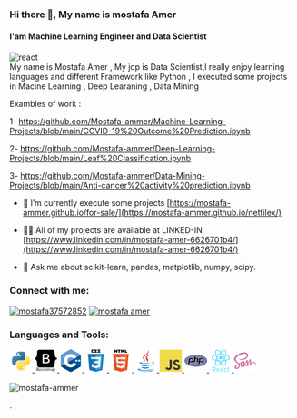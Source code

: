 ### Hi there 👋, My name is mostafa Amer
#### I'am Machine Learning Engineer and Data Scientist
<!-- ![68747470733a2f2f747261626579612e636f6d2f77702d636f6e74656e742f75706c6f6164732f323032302f30392f66696e2d627261696e322d312e676966](https://user-images.githubusercontent.com/73859325/230726030-83096f86-a928-4679-9377-5a85a4b6abeb.gif) -->

<div width="100%">
<img src="https://user-images.githubusercontent.com/73859325/230726030-83096f86-a928-4679-9377-5a85a4b6abeb.gif" alt="react" width="160" height="160" align="center"/>
</div>
My name is Mostafa Amer , My jop is Data Scientist,I really enjoy learning languages and different Framework like Python , I executed some projects in 
Macine Learning , Deep Learaning , Data Mining

Exambles of work : 

1- https://github.com/Mostafa-ammer/Machine-Learning-Projects/blob/main/COVID-19%20Outcome%20Prediction.ipynb

2- https://github.com/Mostafa-ammer/Deep-Learning-Projects/blob/main/Leaf%20Classification.ipynb

3- https://github.com/Mostafa-ammer/Data-Mining-Projects/blob/main/Anti-cancer%20activity%20prediction.ipynb







- 🔭 I’m currently execute some projects [https://mostafa-ammer.github.io/for-sale/](https://mostafa-ammer.github.io/netfilex/)

- 👨‍💻 All of my projects are available at LINKED-IN [https://www.linkedin.com/in/mostafa-amer-6626701b4/](https://www.linkedin.com/in/mostafa-amer-6626701b4/)

- 💬 Ask me about  scikit-learn, pandas, matplotlib, numpy, scipy.

<h3 align="left">Connect with me:</h3>
<p align="left">
<a href="https://twitter.com/mostafa37572852" target="blank"><img align="center" src="https://raw.githubusercontent.com/rahuldkjain/github-profile-readme-generator/master/src/images/icons/Social/twitter.svg" alt="mostafa37572852" height="30" width="40" /></a>
<a href="https://linkedin.com/in/mostafa amer" target="blank"><img align="center" src="https://raw.githubusercontent.com/rahuldkjain/github-profile-readme-generator/master/src/images/icons/Social/linked-in-alt.svg" alt="mostafa amer" height="30" width="40" /></a>
</p>

<h3 align="left">Languages and Tools:</h3>
<p align="left"> 
  <a href="https://getbootstrap.com" target="_blank" rel="noreferrer">
  <img src="https://raw.githubusercontent.com/devicons/devicon/master/icons/python/python-original.svg" alt="bootstrap" width="40" height="40"/> </a> 
  <a href="https://www.w3schools.com/cpp/" target="_blank" rel="noreferrer"> 
  <img src="https://raw.githubusercontent.com/devicons/devicon/master/icons/bootstrap/bootstrap-plain-wordmark.svg" alt="bootstrap" width="40" height="40"/> </a> <a href="https://www.w3schools.com/cpp/" target="_blank" rel="noreferrer"> <img src="https://raw.githubusercontent.com/devicons/devicon/master/icons/cplusplus/cplusplus-original.svg" alt="cplusplus" width="40" height="40"/> </a> <a href="https://www.w3schools.com/css/" target="_blank" rel="noreferrer"> <img src="https://raw.githubusercontent.com/devicons/devicon/master/icons/css3/css3-original-wordmark.svg" alt="css3" width="40" height="40"/> </a> <a href="https://www.w3.org/html/" target="_blank" rel="noreferrer"> <img src="https://raw.githubusercontent.com/devicons/devicon/master/icons/html5/html5-original-wordmark.svg" alt="html5" width="40" height="40"/> </a> <a href="https://www.java.com" target="_blank" rel="noreferrer"> <img src="https://raw.githubusercontent.com/devicons/devicon/master/icons/java/java-original.svg" alt="java" width="40" height="40"/> </a> <a href="https://developer.mozilla.org/en-US/docs/Web/JavaScript" target="_blank" rel="noreferrer"> <img src="https://raw.githubusercontent.com/devicons/devicon/master/icons/javascript/javascript-original.svg" alt="javascript" width="40" height="40"/> </a> <a href="https://www.php.net" target="_blank" rel="noreferrer"> <img src="https://raw.githubusercontent.com/devicons/devicon/master/icons/php/php-original.svg" alt="php" width="40" height="40"/> </a> <a href="https://reactjs.org/" target="_blank" rel="noreferrer"> <img src="https://raw.githubusercontent.com/devicons/devicon/master/icons/react/react-original-wordmark.svg" alt="react" width="40" height="40"/> </a> <a href="https://sass-lang.com" target="_blank" rel="noreferrer"> <img src="https://raw.githubusercontent.com/devicons/devicon/master/icons/sass/sass-original.svg" alt="sass" width="40" height="40"/> </a> </p>

<p><img align="center" src="https://github-readme-stats.vercel.app/api/top-langs?username=mostafa-ammer&show_icons=true&locale=en&layout=compact" alt="mostafa-ammer" /></p>





. 




